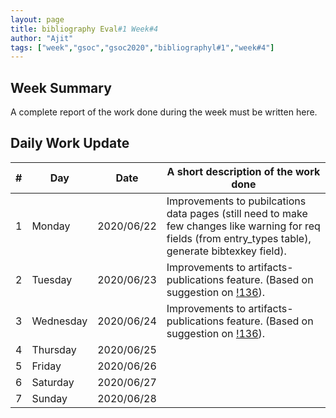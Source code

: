 ```yaml
---
layout: page
title: bibliography Eval#1 Week#4
author: "Ajit"
tags: ["week","gsoc","gsoc2020","bibliographyl#1","week#4"]
---
```


## Week Summary

A complete report of the work done during the week must be written here. 


## Daily Work Update

|\#|Day|Date|A short description of the work done|  
|---	|---	|---	|---	|  
|1   	| Monday 	|   2020/06/22	| Improvements to pubilcations data pages (still need to make few changes like warning for req fields (from entry_types table), generate bibtexkey field).  	|  
|2   	| Tuesday  	|   2020/06/23	| Improvements to artifacts-publications feature. (Based on suggestion on [!136](https://gitlab.com/cdli/framework/-/merge_requests/136)).  	|  
|3   	| Wednesday  	|   2020/06/24 	| Improvements to artifacts-publications feature. (Based on suggestion on [!136](https://gitlab.com/cdli/framework/-/merge_requests/136)).  	|  
|4   	| Thursday  	|   2020/06/25	|   	|  
|5   	| Friday  	|   2020/06/26	|   	|  
|6   	| Saturday  	|   2020/06/27	|   	|  
|7   	| Sunday  	|   2020/06/28	|   	|  
